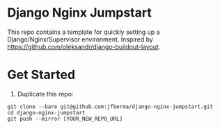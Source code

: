 Django Nginx Jumpstart
======================

This repo contains a template for quickly setting up a Django/Nginx/Supervisor environment. Inspired by https://github.com/oleksandr/django-buildout-layout.

Get Started
===========

1. Duplicate this repo: 
```
git clone --bare git@github.com:jfberma/django-nginx-jumpstart.git
cd django-nginx-jumpstart
git push --mirror [YOUR_NEW_REPO_URL]
```
